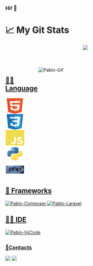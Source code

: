 ### Hi! 👋
 
 
 <h1 align="rigth">📈 My Git Stats</h1>
 <div align="center">
  <a href="https://github.com/Pablodomingos">
<!--   <img height="180em" src="https://github-readme-stats.vercel.app/api?username=Pablodomingos&show_icons=true&theme=react&include_all_commits=true&count_private=true"/> -->
<!--   <img height="180em" src="https://github-readme-stats.vercel.app/api/top-langs/?username=Pablodomingos&layout=compact&langs_count=7&theme=react"/> -->
   <img height="180em" src="http://github-readme-streak-stats.herokuapp.com?user=Pablodomingos&theme=react&date_format=j%20M%5B%20Y%5D"/>
</div><br><br>
 
<div><br>
 <img align="right" alt="Pablo-Gif" height="250" width="400" src="https://cdn.discordapp.com/attachments/882997166266794008/882997197128491058/9kA5.gif">
 <div>
  <h2>🧑‍💻 Language</h2>
  <img align="center" alt="Pablo-HTML" height="50" width="60" src="https://raw.githubusercontent.com/devicons/devicon/master/icons/html5/html5-original.svg">
  <img align="center" alt="Pablo-CSS" height="50" width="60" src="https://raw.githubusercontent.com/devicons/devicon/master/icons/css3/css3-original.svg">
  <img align="center" alt="Pavlo-Js" height="50" width="60" src="https://raw.githubusercontent.com/devicons/devicon/master/icons/javascript/javascript-plain.svg"> 
  <img align="center" alt="Pablo-Python" height="50" width="60" src="https://raw.githubusercontent.com/devicons/devicon/master/icons/python/python-original.svg">
  <img align="center" alt="Pablo-Php" height="50" width="60" src="https://raw.githubusercontent.com/devicons/devicon/master/icons/php/php-original.svg">
  </div>
 
 <div>
  <h2>🚀 Frameworks</h2>
  <img align="center" alt="Pablo-Composer" height="50" width="60" src="https://cdn.jsdelivr.net/gh/devicons/devicon/icons/composer/composer-original.svg" />
  <img align="center" alt="Pablo-Laravel" height="50" width="60" src="https://cdn.jsdelivr.net/gh/devicons/devicon/icons/laravel/laravel-plain-wordmark.svg" />
 </div>
 
  <div>
   <h2>🧑‍💻 IDE</h2>
   <img align="center" alt="Pablo-VsCode" height="50" width="60" src="https://cdn.jsdelivr.net/gh/devicons/devicon/icons/vscode/vscode-original-wordmark.svg" />
  </div>
  
  ##
 
 <div>
  <h3>📨Contacts</h3>
  <a href="https://www.linkedin.com/in/pablo-domingos-5516b01b6/" target="_blank"><img src="https://img.shields.io/badge/-LinkedIn-%230077B5?style=for-the-badge&logo=linkedin&logoColor=dark" target="_blank"></a> 
   <a href="https://mail.google.com/mail/u/0/?pli=1#inbox?compose=DmwnWstptZstnVnZPmMpNtHZQgKGnrHdKjVRmkGScqRNcmHTMSgSlhdnKCZQcntsQPCnbNFWRdsb" target="_blank"><img src="https://img.shields.io/badge/Gmail-D14836?style=for-the-badge&logo=gmail&logoColor=white" target="_blank"></a>
 </div>
</div>
